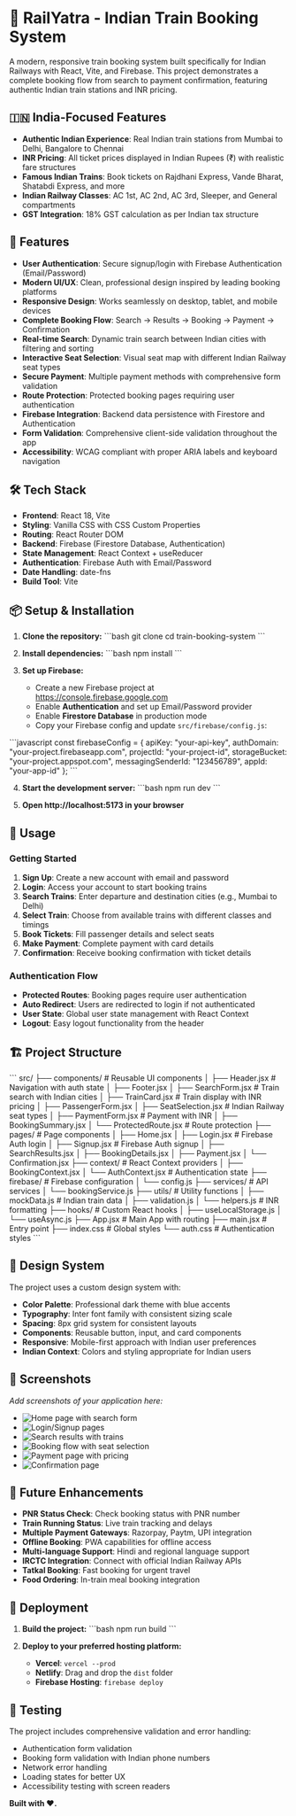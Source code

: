 # 🚂 RailYatra - Indian Train Booking System

A modern, responsive train booking system built specifically for Indian Railways with React, Vite, and Firebase. This project demonstrates a complete booking flow from search to payment confirmation, featuring authentic Indian train stations and INR pricing.

## 🇮🇳 India-Focused Features

- **Authentic Indian Experience**: Real Indian train stations from Mumbai to Delhi, Bangalore to Chennai
- **INR Pricing**: All ticket prices displayed in Indian Rupees (₹) with realistic fare structures
- **Famous Indian Trains**: Book tickets on Rajdhani Express, Vande Bharat, Shatabdi Express, and more
- **Indian Railway Classes**: AC 1st, AC 2nd, AC 3rd, Sleeper, and General compartments
- **GST Integration**: 18% GST calculation as per Indian tax structure

## 🚀 Features

- **User Authentication**: Secure signup/login with Firebase Authentication (Email/Password)
- **Modern UI/UX**: Clean, professional design inspired by leading booking platforms
- **Responsive Design**: Works seamlessly on desktop, tablet, and mobile devices
- **Complete Booking Flow**: Search → Results → Booking → Payment → Confirmation
- **Real-time Search**: Dynamic train search between Indian cities with filtering and sorting
- **Interactive Seat Selection**: Visual seat map with different Indian Railway seat types
- **Secure Payment**: Multiple payment methods with comprehensive form validation
- **Route Protection**: Protected booking pages requiring user authentication
- **Firebase Integration**: Backend data persistence with Firestore and Authentication
- **Form Validation**: Comprehensive client-side validation throughout the app
- **Accessibility**: WCAG compliant with proper ARIA labels and keyboard navigation

## 🛠️ Tech Stack

- **Frontend**: React 18, Vite
- **Styling**: Vanilla CSS with CSS Custom Properties
- **Routing**: React Router DOM
- **Backend**: Firebase (Firestore Database, Authentication)
- **State Management**: React Context + useReducer
- **Authentication**: Firebase Auth with Email/Password
- **Date Handling**: date-fns
- **Build Tool**: Vite

## 📦 Setup & Installation

1. **Clone the repository:**
\`\`\`bash
git clone <repository-url>
cd train-booking-system
\`\`\`

2. **Install dependencies:**
\`\`\`bash
npm install
\`\`\`

3. **Set up Firebase:**
   - Create a new Firebase project at https://console.firebase.google.com
   - Enable **Authentication** and set up Email/Password provider
   - Enable **Firestore Database** in production mode
   - Copy your Firebase config and update `src/firebase/config.js`:
   
\`\`\`javascript
const firebaseConfig = {
  apiKey: "your-api-key",
  authDomain: "your-project.firebaseapp.com",
  projectId: "your-project-id",
  storageBucket: "your-project.appspot.com",
  messagingSenderId: "123456789",
  appId: "your-app-id"
};
\`\`\`

4. **Start the development server:**
\`\`\`bash
npm run dev
\`\`\`

5. **Open http://localhost:5173 in your browser**

## 📱 Usage

### Getting Started
1. **Sign Up**: Create a new account with email and password
2. **Login**: Access your account to start booking trains
3. **Search Trains**: Enter departure and destination cities (e.g., Mumbai to Delhi)
4. **Select Train**: Choose from available trains with different classes and timings
5. **Book Tickets**: Fill passenger details and select seats
6. **Make Payment**: Complete payment with card details
7. **Confirmation**: Receive booking confirmation with ticket details

### Authentication Flow
- **Protected Routes**: Booking pages require user authentication
- **Auto Redirect**: Users are redirected to login if not authenticated
- **User State**: Global user state management with React Context
- **Logout**: Easy logout functionality from the header

## 🏗️ Project Structure

\`\`\`
src/
├── components/          # Reusable UI components
│   ├── Header.jsx       # Navigation with auth state
│   ├── Footer.jsx
│   ├── SearchForm.jsx   # Train search with Indian cities
│   ├── TrainCard.jsx    # Train display with INR pricing
│   ├── PassengerForm.jsx
│   ├── SeatSelection.jsx # Indian Railway seat types
│   ├── PaymentForm.jsx  # Payment with INR
│   ├── BookingSummary.jsx
│   └── ProtectedRoute.jsx # Route protection
├── pages/              # Page components
│   ├── Home.jsx
│   ├── Login.jsx        # Firebase Auth login
│   ├── Signup.jsx       # Firebase Auth signup
│   ├── SearchResults.jsx
│   ├── BookingDetails.jsx
│   ├── Payment.jsx
│   └── Confirmation.jsx
├── context/            # React Context providers
│   ├── BookingContext.jsx
│   └── AuthContext.jsx  # Authentication state
├── firebase/           # Firebase configuration
│   └── config.js
├── services/           # API services
│   └── bookingService.js
├── utils/              # Utility functions
│   ├── mockData.js     # Indian train data
│   ├── validation.js
│   └── helpers.js      # INR formatting
├── hooks/              # Custom React hooks
│   ├── useLocalStorage.js
│   └── useAsync.js
├── App.jsx             # Main App with routing
├── main.jsx            # Entry point
├── index.css           # Global styles
└── auth.css            # Authentication styles
\`\`\`

## 🎨 Design System

The project uses a custom design system with:

- **Color Palette**: Professional dark theme with blue accents
- **Typography**: Inter font family with consistent sizing scale
- **Spacing**: 8px grid system for consistent layouts
- **Components**: Reusable button, input, and card components
- **Responsive**: Mobile-first approach with Indian user preferences
- **Indian Context**: Colors and styling appropriate for Indian users

## 📸 Screenshots

*Add screenshots of your application here:*
- ![Home page with search form](/public/SS-1.png)
- ![Login/Signup pages](/public/SS-2.png)
- ![Search results with trains](/public/SS-3.png)
- ![Booking flow with seat selection](/public/SS-4.png)
- ![Payment page with pricing](/public/SS-5.png)
- ![Confirmation page](/public/SS-6.png)

## 🔮 Future Enhancements

- **PNR Status Check**: Check booking status with PNR number
- **Train Running Status**: Live train tracking and delays
- **Multiple Payment Gateways**: Razorpay, Paytm, UPI integration
- **Offline Booking**: PWA capabilities for offline access
- **Multi-language Support**: Hindi and regional language support
- **IRCTC Integration**: Connect with official Indian Railway APIs
- **Tatkal Booking**: Fast booking for urgent travel
- **Food Ordering**: In-train meal booking integration

## 🚀 Deployment

1. **Build the project:**
\`\`\`bash
npm run build
\`\`\`

2. **Deploy to your preferred hosting platform:**
   - **Vercel**: `vercel --prod`
   - **Netlify**: Drag and drop the `dist` folder
   - **Firebase Hosting**: `firebase deploy`

## 🧪 Testing

The project includes comprehensive validation and error handling:

- Authentication form validation
- Booking form validation with Indian phone numbers
- Network error handling
- Loading states for better UX
- Accessibility testing with screen readers

**Built with ❤️.**


